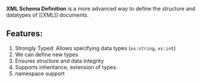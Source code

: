 **XML Schema Definition** is a more advanced way to define the structure and datatypes of [[XML]] documents.

## Features:
1. Strongly Typed: Allows specifying data types (`xs:string`, `xs:int`)
2. We can define new types
3. Ensures structure and data integrity
4. Supports inheritance, extension of types.
5. namespace support
